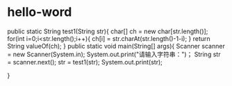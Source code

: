 # hello-word
public static String test1(String str){
  char[] ch = new char[str.length()];
  for(int i=0;i<str.length();i++){
    ch[i] = str.charAt(str.length()-1-i);
  }
  return String valueOf(ch);
 }
 public static void main(String[] args){
    Scanner scanner = new Scanner(System.in);
    System.out.print("请输入字符串：")；
    String str = scanner.next();
    str = test1(str);
    System.out.print(str);
    
 }
